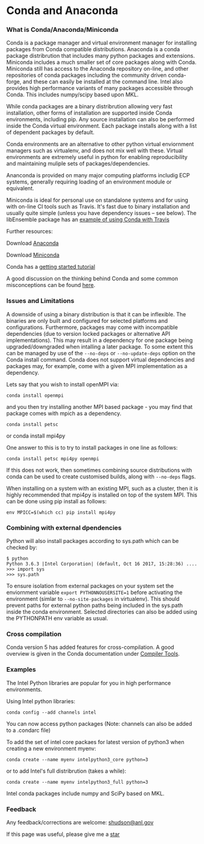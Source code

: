 # Conda and Anaconda

### What is Conda/Anaconda/Miniconda

Conda is a package manager and virtual environment manager for installing packages from Conda compatible distributions. Anaconda is a conda package distribrution that includes many python packages and extensions. Miniconda includes a much smaller set of core packages along with Conda. Miniconda still has access to the Anaconda repository on-line, and other repositories of conda packages including the community driven conda-forge, and these can easily be installed at the command line. Intel also provides high performance variants of many packages accessible through Conda. This includes numpy/scipy based upon MKL.

While conda packages are a binary distribrution allowing very fast installation, other forms of installation are supported inside Conda environments, including pip. Any source installation can also be performed inside the Conda virtual environment. Each package installs along with a list of dependent packages by default.

Conda environments are an alternative to other python virtual enviornment managers such as virtualenv, and does not mix well with these. Virtual environments are extremely useful in python for enabling reproducibility and maintaining muliple sets of packages/dependencies.

Ananconda is provided on many major computing platforms includig ECP systems, generally requiring loading of an environment module or equivalent.

Miniconda is ideal for personal use on standalone systems and for using with on-line CI tools such as Travis. It's fast due to binary installation and usually quite simple (unless you have dependency issues – see below). The libEnsemble package has an [example of using Conda with Travis](https://github.com/Libensemble/libensemble/blob/master/.travis.yml)

Further resources:

Download [Anaconda](://www.anaconda.com/download)

Download [Miniconda](https://conda.io/miniconda.html)

Conda has a [getting started tutorial](https://conda.io/docs/user-guide/getting-started.html)

A good discussion on the thinking behind Conda and some common misconceptions can be found [here](https://jakevdp.github.io/blog/2016/08/25/conda-myths-and-misconceptions).



### Issues and Limitations

A downside of using a binary distribution is that it can be inflexible. The binaries are only built and configured for selected platforms and configurations. Furthermore, packages may come with incompatible dependencies (due to version locked packages or alternative API implementations). This may result in a dependency for one package being upgraded/downgraded when intalling a later package. To some extent this can be managed by use of the `--no-deps` or `--no-update-deps` option on the Conda install command. Conda does not support virtual dependencies and packages may, for example, come with a given MPI implementation as a dependency. 

Lets say that you wish to install openMPI via:

    conda install openmpi

and you then try installing another MPI based package - you may find that package comes with mpich as a dependency.

<!-- *check -->

    conda install petsc
or
    conda install mpi4py

One answer to this is to try to install packages in one line as follows:

    conda install petsc mpi4py openmpi

If this does not work, then sometimes combining source distributions with conda can be used to create customised builds, along with `--no-deps` flags.

When installing on a system with an existing MPI, such as a cluster, then it is highly recommended that mpi4py is installed on top of the system MPI. This can be done using pip install as follows:

    env MPICC=$(which cc) pip install mpi4py


### Combining with external dpendencies

Python will also install packages according to sys.path which can be checked by:


    $ python
    Python 3.6.3 |Intel Corporation| (default, Oct 16 2017, 15:28:36) ....
    >>> import sys
    >>> sys.path

To ensure isolation from external packages on your system set the enviornment variable `export PYTHONNOUSERSITE=1` before activating the environment (simlar to `--no-site-packages` in virtualenv). This should prevent paths for external python paths being included in the sys.path inside the conda environment. Selected directories can also be added using the  PYTHONPATH env variable as usual.


<!-- Cross compilation issues *** -->

### Cross compilation

Conda version 5 has added features for cross-compilation. A good overview is given in the Conda documentation under [Compiler Tools](https://conda.io/docs/user-guide/tasks/build-packages/compiler-tools.html).

<!-- Add example of this -->


### Examples

The Intel Python libraries are popular for you in high performance environments.

Using Intel python libraries:

    conda config --add channels intel

You can now access python packages (Note: channels can also be added to a .condarc file)

To add the set of intel core packaes for latest version of python3 when creating a new environment myenv:

    conda create --name myenv intelpython3_core python=3

or to add Intel's full distribrution (takes a while):

    conda create --name myenv intelpython3_full python=3

Intel conda packages include numpy and SciPy based on MKL. 


### Feedback

Any feedback/corrections are welcome: shudson@anl.gov

If this page was useful, please give me a [star](https://github.com/shuds13/python-tutorials)

<!--Template to fill in from how-to example-->
<!---
Publish: yes
Categories: development
Topics: development, deployment
Tags: bssw-article
Level: 2???
Prerequisites: default
Aggregate: none???
--->
